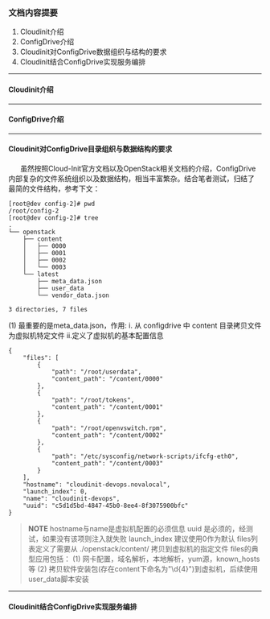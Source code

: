 ### 文档内容提要 ###
1. Cloudinit介绍
2. ConfigDrive介绍
3. Cloudinit对ConfigDrive数据组织与结构的要求
4. Cloudinit结合ConfigDrive实现服务编排

___
#### Cloudinit介绍 ####
___
#### ConfigDrive介绍 ####
___
#### Cloudinit对ConfigDrive目录组织与数据结构的要求 ####
       虽然按照Cloud-Init官方文档以及OpenStack相关文档的介绍，ConfigDrive内部复杂的文件系统组织以及数据结构，相当丰富繁杂。结合笔者测试，归结了
最简的文件结构，参考下文：
```
[root@dev config-2]# pwd
/root/config-2
[root@dev config-2]# tree
.
└── openstack
    ├── content
    │   ├── 0000
    │   ├── 0001
    │   ├── 0002
    │   └── 0003
    └── latest
        ├── meta_data.json
        ├── user_data
        └── vendor_data.json

3 directories, 7 files
```
(1) 最重要的是meta_data.json，作用:
i. 从 configdrive 中 content 目录拷贝文件为虚拟机特定文件
ii.定义了虚拟机的基本配置信息
``` 
{
    "files": [
        {
            "path": "/root/userdata",
            "content_path": "/content/0000"
        },
        {
            "path": "/root/tokens",
            "content_path": "/content/0001"
        },
        {
            "path": "/root/openvswitch.rpm",
            "content_path": "/content/0002"
        },
        {
            "path": "/etc/sysconfig/network-scripts/ifcfg-eth0",
            "content_path": "/content/0003"
        }
    ],
    "hostname": "cloudinit-devops.novalocal",
    "launch_index": 0,
    "name": "cloudinit-devops",
    "uuid": "c5d1d5bd-4847-45b0-8ee4-8f3075900bfc"
}
```
> **NOTE**
> hostname与name是虚拟机配置的必须信息
> uuid 是必须的，经测试，如果没有该项则注入就失败
> launch_index 建议使用0作为默认
> files列表定义了需要从 ./openstack/content/ 拷贝到虚拟机的指定文件
> files的典型应用包括：
> (1) 网卡配置，域名解析，本地解析，yum源，known_hosts等
> (2) 拷贝软件安装包(存在content下命名为"\d{4}")到虚拟机，后续使用user_data脚本安装

___
#### Cloudinit结合ConfigDrive实现服务编排 ####
